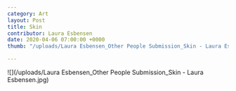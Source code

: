```yaml
---
category: Art
layout: Post
title: Skin
contributor: Laura Esbensen
date: 2020-04-06 07:00:00 +0000
thumb: "/uploads/Laura Esbensen_Other People Submission_Skin - Laura Esbensen.jpg"

---
```

![](/uploads/Laura Esbensen_Other People Submission_Skin - Laura Esbensen.jpg)